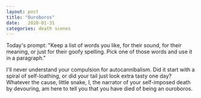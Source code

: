 ```yaml
---
layout: post
title: "Ouroboros"
date:   2020-01-31
categories: death scenes
---
```

Today's prompt: "Keep a list of words you like, for their sound, for their meaning, or just for their goofy spelling. Pick one of those words and use it in a paragraph."

I'll never understand your compulsion for autocannibalism. Did it start with a spiral of self-loathing, or did your tail just look extra tasty one day? Whatever the cause, little snake, I, the narrator of your self-imposed death by devouring, am here to tell you that you have died of being an ouroboros.
